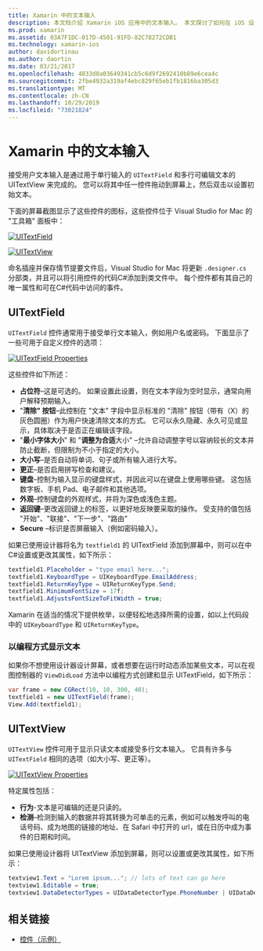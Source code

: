 ```yaml
---
title: Xamarin 中的文本输入
description: 本文档介绍 Xamarin iOS 应用中的文本输入。 本文探讨了如何在 iOS 设计器中以编程方式使用 UITextField 和 UITextVIew。
ms.prod: xamarin
ms.assetid: 03A7F1DC-017D-4501-91FD-82C78272CDB1
ms.technology: xamarin-ios
author: davidortinau
ms.author: daortin
ms.date: 03/21/2017
ms.openlocfilehash: 4833d8a03649341cb5c6d9f2692410b89e6cea4c
ms.sourcegitcommit: 2fbe4932a319af4ebc829f65eb1fb1816ba305d3
ms.translationtype: MT
ms.contentlocale: zh-CN
ms.lasthandoff: 10/29/2019
ms.locfileid: "73021824"
---
```

# <a name="text-input-in-xamarinios"></a>Xamarin 中的文本输入

接受用户文本输入是通过用于单行输入的 `UITextField` 和多行可编辑文本的 UITextView 来完成的。 您可以将其中任一控件拖动到屏幕上，然后双击以设置初始文本。

下面的屏幕截图显示了这些控件的图标，这些控件位于 Visual Studio for Mac 的 "工具箱" 面板中：

 [![](text-input-images/image11a.png "UITextField")](text-input-images/image11a.png#lightbox)

 [![](text-input-images/image13a.png "UITextView")](text-input-images/image13a.png#lightbox)

命名插座并保存情节提要文件后，Visual Studio for Mac 将更新 `.designer.cs` 分部类，并且可以将引用控件的代码C#添加到类文件中。 每个控件都有其自己的唯一属性和可在C#代码中访问的事件。

 <a name="UITextField" />

## <a name="uitextfield"></a>UITextField

`UITextField` 控件通常用于接受单行文本输入，例如用户名或密码。 下面显示了一些可用于自定义控件的选项：

 [![](text-input-images/image15a.png "UITextField Properties")](text-input-images/image15a.png#lightbox)

这些控件如下所述：

- **占位符**–这是可选的。 如果设置此设置，则在文本字段为空时显示，通常向用户解释预期输入。
- "**清除" 按钮**–此控制在 "文本" 字段中显示标准的 "清除" 按钮（带有（X）的灰色圆圈）作为用户快速清除文本的方式。 它可以永久隐藏、永久可见或显示，具体取决于是否正在编辑该字段。
- "**最小字体大小**" 和 "**调整为合适**大小" –允许自动调整字号以容纳较长的文本并防止截断，但限制为不小于指定的大小。
- **大小写**–是否自动将单词、句子或所有输入进行大写。
- **更正**–是否启用拼写检查和建议。
- **键盘**–控制为输入显示的键盘样式，并因此可以在键盘上使用哪些键。 这包括数字板、手机 Pad、电子邮件和其他选项。
- **外观**–控制键盘的外观样式，并将为深色或浅色主题。
- **返回键**–更改返回键上的标签，以更好地反映要采取的操作。 受支持的值包括 "开始"、"联接"、"下一步"、"路由"
- **Secure** –标识是否屏蔽输入（例如密码输入）。

如果已使用设计器将名为 `textfield1` 的 UITextField 添加到屏幕中，则可以在中C#设置或更改其属性，如下所示：

```csharp
textfield1.Placeholder = "type email here...";
textfield1.KeyboardType = UIKeyboardType.EmailAddress;
textfield1.ReturnKeyType = UIReturnKeyType.Send;
textfield1.MinimumFontSize = 17f;
textfield1.AdjustsFontSizeToFitWidth = true;
```

Xamarin 在适当的情况下提供枚举，以便轻松地选择所需的设置，如以上代码段中的 `UIKeyboardType` 和 `UIReturnKeyType`。

### <a name="display-text-programmatically"></a>以编程方式显示文本

如果你不想使用设计器设计屏幕，或者想要在运行时动态添加某些文本，可以在视图控制器的 `ViewDidLoad` 方法中以编程方式创建和显示 UITextField，如下所示：

```csharp
var frame = new CGRect(10, 10, 300, 40);
textfield1 = new UITextField(frame);
View.Add(textfield1);
```

 <a name="UITextView" />

## <a name="uitextview"></a>UITextView

`UITextView` 控件可用于显示只读文本或接受多行文本输入。 它具有许多与 `UITextField` 相同的选项（如大小写、更正等）。

 [![](text-input-images/image16a.png "UITextView Properties")](text-input-images/image16a.png#lightbox)

特定属性包括：

- **行为**-文本是可编辑的还是只读的。
- **检测**–检测到输入的数据并将其转换为可单击的元素，例如可以触发呼叫的电话号码、成为地图的链接的地址、在 Safari 中打开的 url，或在日历中成为事件的日期和时间。

如果已使用设计器将 UITextView 添加到屏幕，则可以设置或更改其属性，如下所示：

```csharp
textview1.Text = "Lorem ipsum..."; // lots of text can go here
textview1.Editable = true;
textview1.DataDetectorTypes = UIDataDetectorType.PhoneNumber | UIDataDetectorType.Link;
```

## <a name="related-links"></a>相关链接

- [控件（示例）](https://docs.microsoft.com/samples/xamarin/ios-samples/controls)
